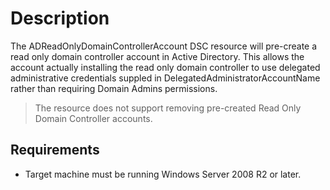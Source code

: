# Description

The ADReadOnlyDomainControllerAccount DSC resource will pre-create a read only domain
controller account in Active Directory. This allows the account actually installing
the read only domain controller to use delegated administrative credentials suppled in
DelegatedAdministratorAccountName rather than requiring Domain Admins permissions.

> The resource does not support removing pre-created Read Only Domain Controller accounts.

## Requirements

* Target machine must be running Windows Server 2008 R2 or later.
